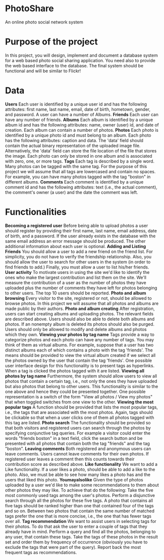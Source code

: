 # PhotoShare
An online photo social network system

# Purpose of the project
In this project, you will design, implement and document a database system for a web based photo social sharing application. You need also to provide the web based interface to the database. The final system should be functional and will be similar to Flickr!

# Data
__Users__
Each user is identified by a unique user id and has the following attributes: first name, last name, email, date of birth, hometown, gender, and password. A user can have a number of Albums.
__Friends__
Each user can have any number of friends.
__Albums__
Each album is identified by a unique album id and has the following attributes: name, owner (user) id, and date of creation. Each album can contain a number of photos.
__Photos__
Each photo is identified by a unique photo id and must belong to an album. Each photo has the following attributes: caption and data. The 'data' field should contain the actual binary representation of the uploaded image file. Alternatively, the 'data' field can store the file location of the file that stores the image. Each photo can only be stored in one album and is associated with zero, one, or more tags.
__Tags__
Each tag is described by a single word. Many photos can be tagged with the same tag. For the purpose of this project we will assume that all tags are lowercased and contain no spaces. For example, you can have many photos tagged with the tag "boston" in different albums.
__Comments__
Each comment is identified by a unique comment id and has the following attributes: text (i.e., the actual comment), the comment's owner (a user) and the date the comment was left.

# Functionalities
__Becoming a registered user__
Before being able to upload photos a user should register by providing their first name, last name, email address, date of birth, and a password. If the user already exists in the database with the same email address an error message should be produced. The other additional information about each user is optional.
__Adding and Listing Friends__
You should allow a user to add a new friend on the friend list. For simplicity, you do not have to verify the friendship relationship. Also, you should allow the user to search for other users in the system (in order to find friends to add.) Finally, you must allow a user to list his/her friends.
__User activity__
To motivate users in using the site we'd like to identify the ones who make the largest contribution and list them on the site. We'll measure the contribution of a user as the number of photos they have uploaded plus the number of comments they have left for photos belonging to other users. The top 10 users should be reported.
__Photo and album browsing__
Every visitor to the site, registered or not, should be allowed to browse photos. In this project we will assume that all photos and albums are made public by their authors.
__Photo and album creating__
After registration, users can start creating albums and uploading photos. The relevant fields are described above. Users should also be able to delete both albums and photos. If an nonempty album is deleted its photos should also be purged. Users should only be allowed to modify and delete albums and photos which they own.
__Viewing your photos by tag name__
Tags provide a way to categorize photos and each photo can have any number of tags. You may think of them as virtual albums. For example, suppose that a user has two distinct albums each of which contains a photo with the tag 'friends'. The means should be provided to view the virtual album created if we select all the photos owned by the user that contain the tag 'friends'. One possible user interface design for this functionality is to present tags as hyperlinks. When a tag is clicked the photos tagged with it are listed.
__Viewing all photos by tag name__
Furthermore, the system should allow users to view all photos that contain a certain tag, i.e., not only the ones they have uploaded but also photos that belong to other users. This functionality is similar to the one above and hence they could be presented together. One possible representation is a switch of the form "View all photos / View my photos" that when toggled switches from one view to the other.
__Viewing the most popular tags__
A function should be provided that lists the most popular tags, i.e., the tags that are associated with the most photos. Again, tags should be clickable so that when a user clicks one of them all photos tagged with this tag are listed.
__Photo search__
The functionality should be provided so that both visitors and registered users can search through the photos by specifying conjunctive tag queries. For example a visitor could enter the words "friends boston" in a text field, click the search button and be presented with all photos that contain both the tag "friends" and the tag "boston".
__Leaving comments__
Both registered and anonymous users can leave comments. Users cannot leave comments for their own photos. If registered user leaves a comment then this counts towards their contribution score as described above.
__Like functionality__
We want to add a Like functionality. If a user likes a photo, should be able to add a like to the photo. Also, we must be able to see how many likes a photo has and the users that liked this photo.
__Youmayalsolike__
Given the type of photos uploaded by a user we'd like to make some recommendations to them about other photos they may like. To achieve that do the following: Take the five most commonly used tags among the user's photos. Perform a disjunctive search through all the photos for these five tags. A photo that contains all five tags should be ranked higher than one that contained four of the tags and so on. Between two photos that contain the same number of matched tags prefer the one that is more concise, i.e., the one that has fewer tags over all.
__Tag recommendation__
We want to assist users in selecting tags for their photos. To do that ask the user to enter a couple of tags that they already have in mind. Perform a query and find all the photos, belonging to any user, that contain these tags. Take the tags of these photos in the result set and order them by frequency of occurrence (obviously you have to exclude the tags that were part of the query). Report back the most frequent tags as recommendations.
